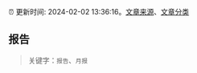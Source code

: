 :alarm_clock: 更新时间: 2024-02-02 13:36:16。[文章来源](/README.md)、[文章分类](/TAGS.md)

## 报告


> 关键字：`报告`、`月报`



